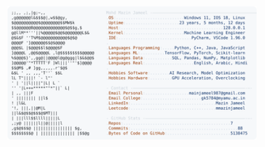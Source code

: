 <picture>
  <source srcset="https://raw.githubusercontent.com/mmazinjameel/mmazinjameel/main/dark_mode.svg?v=1744913632" media="(prefers-color-scheme: dark)">
  <img src="https://raw.githubusercontent.com/mmazinjameel/mmazinjameel/main/light_mode.svg?v=1744913632">
</picture>
